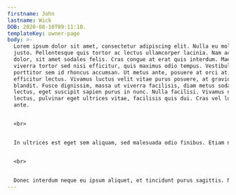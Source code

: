 ```yaml
---
firstname: John
lastname: Wick
DOB: 2020-08-10T09:11:10.
templateKey: owner-page
body: >-
  Lorem ipsum dolor sit amet, consectetur adipiscing elit. Nulla eu molestie
  justo. Pellentesque quis tortor ac lectus ullamcorper lacinia. Nam ac porta
  dolor, sit amet sodales felis. Cras congue at erat quis interdum. Maecenas
  viverra tortor sed nisi efficitur, quis maximus odio tempus. Vestibulum
  porttitor sem id rhoncus accumsan. Ut metus ante, posuere at orci at, dapibus
  efficitur lectus. Vivamus luctus velit vitae purus posuere, at gravida quam
  blandit. Fusce dignissim, massa ut viverra facilisis, diam metus sodales
  lectus, eget suscipit sapien purus in nunc. Nulla facilisi. Vivamus nibh
  lectus, pulvinar eget ultrices vitae, facilisis quis dui. Cras vel luctus
  ante.


  <br>


  In ultrices est eget sem aliquam, sed malesuada odio finibus. Etiam nec quam mauris. Pellentesque et consequat lacus. Aliquam accumsan consequat erat, a sodales erat faucibus malesuada. Vivamus vel nunc varius, mattis magna ut, convallis metus. Nam et lobortis ante. Quisque a laoreet lorem. Aenean sit amet leo congue augue elementum egestas. Nullam orci nunc, convallis quis mauris quis, venenatis pretium mi. Suspendisse maximus eros vel velit faucibus laoreet.


  <br>


  Donec interdum neque eu ipsum aliquet, et tincidunt purus sagittis. Nam imperdiet sapien eu rhoncus tincidunt. Phasellus condimentum dui pellentesque velit lobortis finibus. Donec lacinia ut nisl nec congue. Cras vel quam malesuada, suscipit diam eget, tincidunt sapien. Nulla facilisi. Mauris in lectus erat. Phasellus a dui ut velit ultricies eleifend. Cras tempus imperdiet massa. Proin non feugiat nunc. Donec venenatis congue lectus a ultrices. Proin porttitor ligula quis odio lacinia, ut sodales erat laoreet. Cras ac tempor libero. Maecenas fermentum tellus quis justo auctor, ut mattis dui tincidunt. Ut sollicitudin, orci ut vulputate pretium, odio quam rutrum odio, quis placerat quam libero eu felis.
---
```


